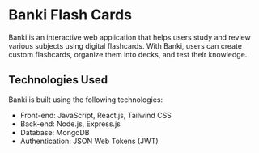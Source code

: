 # Banki Flash Cards

Banki is an interactive web application that helps users study and review various subjects using digital flashcards. With Banki, users can create custom flashcards, organize them into decks, and test their knowledge.

## Technologies Used
Banki is built using the following technologies:
* Front-end: JavaScript, React.js, Tailwind CSS
* Back-end: Node.js, Express.js
* Database: MongoDB
* Authentication: JSON Web Tokens (JWT)

